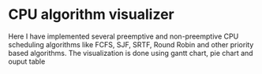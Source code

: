 # CPU algorithm visualizer

Here I have implemented several preemptive and non-preemptive CPU scheduling algorithms like FCFS, SJF, SRTF, Round Robin and other priority based algorithms. The visualization is done using gantt chart, pie chart and ouput table
